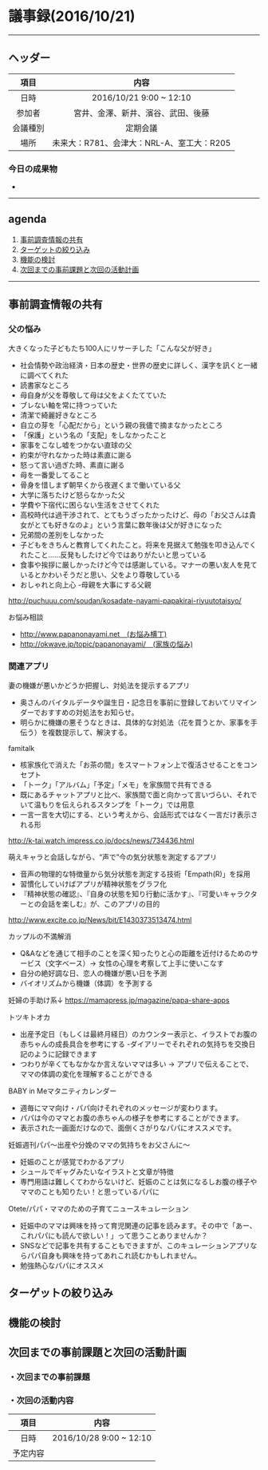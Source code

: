 # 議事録(2016/10/21)
---
## ヘッダー
|項目|内容|
|:--:|:--:|
| 日時 | 2016/10/21  9:00 ~ 12:10|
| 参加者 | 宮井、金澤、新井、濱谷、武田、後藤|
| 会議種別 | 定期会議 |
| 場所 | 未来大：R781、会津大：NRL-A、室工大：R205 |

### 今日の成果物
 - 
---
## agenda
1. [事前調査情報の共有](#anchar1)
2. [ターゲットの絞り込み](#anchar2)
3. [機能の検討](#anchar3)
4. [次回までの事前課題と次回の活動計画](#anchar4)

---

## <div id="anchar1"/>事前調査情報の共有
### 父の悩み
大きくなった子どもたち100人にリサーチした「こんな父が好き」
 - 社会情勢や政治経済・日本の歴史・世界の歴史に詳しく、漢字を訊くと一緒に調べてくれた
 - 読書家なところ
 - 母自身が父を尊敬して母は父をよくたてていた
 - ブレない軸を常に持つっていた
 - 清潔で綺麗好きなところ
 - 自立の芽を「心配だから」という親の我儘で摘まなかったところ
 - 「保護」という名の「支配」をしなかったこと
 - 家事をこなし嘘をつかない直球の父
 - 約束が守れなかった時は素直に謝る
 - 怒って言い過ぎた時、素直に謝る
 - 母を一番愛してること
 - 骨身を惜しまず朝早くから夜遅くまで働いている父
 - 大学に落ちたけど怒らなかった父
 - 学費や下宿代に困らない生活をさせてくれた
 - 高校時代は過干渉されて、とてもうざったかったけど、母の「お父さんは貴女がとても好きなのよ」という言葉に数年後は父が好きになった
 - 兄弟間の差別をしなかった
 - 子どもをきちんと教育してくれたこと。将来を見据えて勉強を叩き込んでくれたこと……反発もしたけど今ではありがたいと思っている
 - 食事や挨拶に厳しかったけど今では感謝している。マナーの悪い友人を見ているとかわいそうだと思い、父をより尊敬している
 - おしゃれと向上心
 -母親を大事にする父親
 
 http://puchuuu.com/soudan/kosadate-nayami-papakirai-riyuutotaisyo/

お悩み相談
 - http://www.papanonayami.net　(お悩み横丁)
 - http://okwave.jp/topic/papanonayami/　(家族の悩み)


### 関連アプリ
妻の機嫌が悪いかどうか把握し、対処法を提示するアプリ
 - 奥さんのバイタルデータや誕生日・記念日を事前に登録しておいてリマインダーでおすすめの対処法をお知らせ。
 - 明らかに機嫌の悪そうなときは、具体的な対処法（花を買うとか、家事を手伝う）を複数提示して、解決する。

famitalk
 - 核家族化で消えた「お茶の間」をスマートフォン上で復活させることをコンセプト
 - 「トーク」「アルバム」「予定」「メモ」を家族間で共有できる
 - 既にあるチャットアプリと比べ、家族間で面と向かって言いづらい、それでいて温もりを伝えられるスタンプを「トーク」では用意
 - 一言一言を大切にする、という考えから、会話形式ではなく一言だけ表示される形
 
 http://k-tai.watch.impress.co.jp/docs/news/734436.html


萌えキャラと会話しながら、“声で”今の気分状態を測定するアプリ
 - 音声の物理的な特徴量から気分状態を測定する技術「Empath(R)」を採用
 - 習慣化していけばアプリが精神状態をグラフ化
 - 『精神状態の確認』、『自身の状態を知り行動に活かす』、『可愛いキャラクターとの会話を楽しむ』が、このアプリの目的
 
 http://www.excite.co.jp/News/bit/E1430373513474.html


カップルの不満解消
 - Q&Aなどを通じて相手のことを深く知ったりと心の距離を近付けるためのサービス（文字ベース）→ 女性の心理を考察して上手に使いこなす
 - 自分の絶好調な日、恋人の機嫌が悪い日を予測
 - バイオリズムから機嫌（体調）を予測する


妊婦の手助け系↓
https://mamapress.jp/magazine/papa-share-apps

トツキトオカ
 - 出産予定日（もしくは最終月経日）のカウンター表示と、イラストでお腹の赤ちゃんの成長具合を参考にする
 -ダイアリーでそれぞれの気持ちを交換日記のように記録できます
 - つわりが辛くてもなかなか言えないママは多い → アプリで伝えることで、ママの体調の変化を理解することができる

BABY in Meマタニティカレンダー
 - 週毎にママ向け・パパ向けそれぞれのメッセージが変わります。
 - パパは今のママとお腹の赤ちゃんの様子を参考にすることができます。
 - 表示された一画面だけなので、面倒くさがりなパパにオススメです。

妊娠週刊パパ～出産や分娩のママの気持ちをお父さんに～
 - 妊娠のことが感覚でわかるアプリ
 - シュールでギャグみたいなイラストと文章が特徴
 - 専門用語は難しくてわからないけど、妊娠のことは気になるしお腹の様子やママのことも知りたい！と思っているパパに

Otete/パパ・ママのための子育てニュースキュレーション
 - 妊娠中のママは興味を持って育児関連の記事を読みます。その中で「あー、これパパにも読んで欲しい！」って思うことありませんか？
 - SNSなどで記事を共有することもできますが、このキュレーションアプリならパパ自身も興味を持ってあれこれ読むかもしれません。
 - 勉強熱心なパパにオススメ
 
## <div id="anchar2"/>ターゲットの絞り込み

## <div id="anchar3"/>機能の検討

## <div id="anchar4"/>次回までの事前課題と次回の活動計画
### ・次回までの事前課題


### ・次回の活動内容
|項目|内容|
|:--:|:--:|
| 日時 | 2016/10/28  9:00 ~ 12:10|
| 予定内容 |  |
